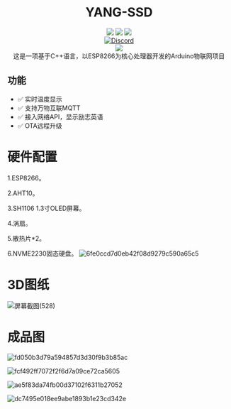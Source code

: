 
<div align="center">
    <h1> YANG-SSD</h1>
    <img src="https://img.shields.io/github/license/JasonYANG170/YANG-SSD?style=for-the-badge">
    <img src="https://img.shields.io/github/commit-activity/w/JasonYANG170/YANG-SSD?style=for-the-badge">
	<img src="https://img.shields.io/github/languages/count/JasonYANG170/YANG-SSD?logo=cplusplus&style=for-the-badge">
	<br>
    	<a href="https://discord.com/invite/az3ceRmgVe"><img alt="Discord" src="https://img.shields.io/discord/978108215499816980?style=social&logo=discord&label=echosec"></a>
  <br>
<img src="https://github.com/JasonYANG170/YANG-SSD/assets/39414350/66d25996-8093-4c84-909c-cb0ef4100a44">
  <br>
这是一项基于C++语言，以ESP8266为核心处理器开发的Arduino物联网项目
  
<br>

</div>


## 功能
- ✅ 实时温度显示
- ✅ 支持万物互联MQTT
- ✅ 接入网络API，显示励志英语
- ✅ OTA远程升级


# 硬件配置

1.ESP8266。

2.AHT10。

3.SH1106 1.3寸OLED屏幕。

4.涡扇。

5.散热片*2。

6.NVME2230固态硬盘。
![6fe0ccd7d0eb42f08d9279c590a65c5](https://user-images.githubusercontent.com/39414350/234048191-b5c1cac6-f1de-4c67-a36c-25e4272b40d5.jpg)

# 3D图纸
![屏幕截图(528)](https://user-images.githubusercontent.com/39414350/234047403-92610969-ce1c-422d-8183-3470d34034d6.png)
# 成品图
![fd050b3d79a594857d3d30f9b3b85ac](https://user-images.githubusercontent.com/39414350/234048156-b8956297-4544-4df4-bb39-dab3bb787b28.jpg)

![fcf492ff7072f2f6d7a09ce72ca5605](https://user-images.githubusercontent.com/39414350/234048236-23147d52-1245-44a8-a359-8a4588fcd110.jpg)

![ae5f83da74fb00d37102f6311b27052](https://user-images.githubusercontent.com/39414350/234048305-877007f7-662b-44d8-86d3-457e83982c24.jpg)

![dc7495e018ee9abe1893b1e23cd342e](https://user-images.githubusercontent.com/39414350/234048325-4a4ff89d-48c5-4d72-93da-587e2ad753a2.jpg)





